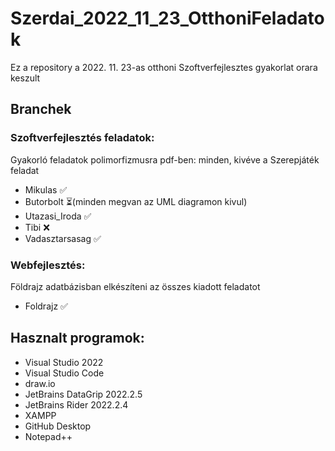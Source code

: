# Szerdai_2022_11_23_OtthoniFeladatok

Ez a repository a 2022. 11. 23-as otthoni Szoftverfejlesztes gyakorlat orara keszult

## Branchek

### Szoftverfejlesztés feladatok:

Gyakorló feladatok polimorfizmusra pdf-ben: minden, kivéve a Szerepjáték feladat

* Mikulas ✅
* Butorbolt ⏳(minden megvan az UML diagramon kivul)
* Utazasi_Iroda ✅
* Tibi ❌
* Vadasztarsasag ✅

### Webfejlesztés:

Földrajz adatbázisban elkészíteni az összes kiadott feladatot

* Foldrajz ✅

## Hasznalt programok:

* Visual Studio 2022
* Visual Studio Code
* draw.io
* JetBrains DataGrip 2022.2.5
* JetBrains Rider 2022.2.4
* XAMPP
* GitHub Desktop
* Notepad++
